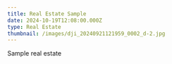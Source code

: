```yaml
---
title: Real Estate Sample
date: 2024-10-19T12:08:00.000Z
type: Real Estate
thumbnail: /images/dji_20240921121959_0002_d-2.jpg
---
```

Sample real estate 
